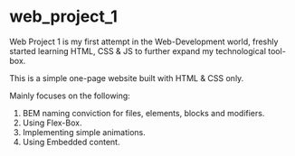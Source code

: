 # web_project_1

Web Project 1
is my first attempt in the Web-Development world, freshly started learning HTML, CSS & JS to further expand my technological tool-box.

This is a simple one-page website built with HTML & CSS only.

Mainly focuses on the following:
1. BEM naming conviction for files, elements, blocks and modifiers.
2. Using Flex-Box.
3. Implementing simple animations.
4. Using Embedded content.

